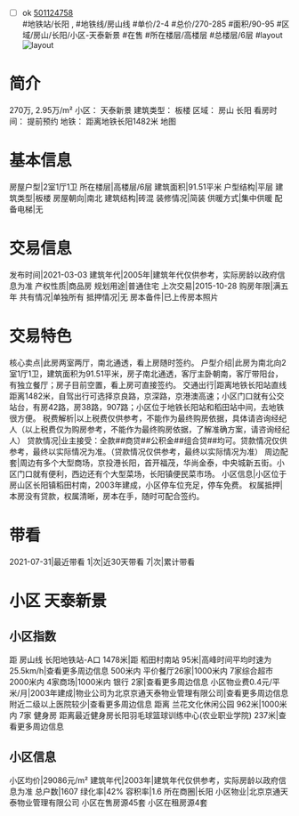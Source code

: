 - [ ] ok [501124758](https://bj.5i5j.com/ershoufang/501124758.html)  
 #地铁站/长阳 ,  #地铁线/房山线
#单价/2-4 #总价/270-285 #面积/90-95   #区域/房山/长阳/小区-天泰新景 #在售 #所在楼层/高楼层 #总楼层/6层 #layout 
![layout](http://image2a.5i5j.com/bdir/layout/139378.jpg_P5.jpg) 
# 简介 
 270万,  2.95万/m² 
小区： 天泰新景
建筑类型： 板楼
区域： 房山 长阳
看房时间： 提前预约
地铁： 距离地铁长阳1482米 地图
# 基本信息 
 房屋户型|2室1厅1卫
所在楼层|高楼层/6层
建筑面积|91.51平米
户型结构|平层
建筑类型|板楼
房屋朝向|南北
建筑结构|砖混
装修情况|简装
供暖方式|集中供暖
配备电梯|无
# 交易信息 
 发布时间|2021-03-03
建筑年代|2005年|建筑年代仅供参考，实际房龄以政府信息为准
产权性质|商品房
规划用途|普通住宅
上次交易|2015-10-28
购房年限|满五年
共有情况|单独所有
抵押情况|无
房本备件|已上传房本照片
# 交易特色 
 核心卖点|此房两室两厅，南北通透，看上房随时签约。
户型介绍|此房为南北向2室1厅1卫，建筑面积为91.51平米，房子南北通透，客厅主卧朝南，客厅带阳台，有独立餐厅；房子目前空置，看上房可直接签约。
交通出行|距离地铁长阳站直线距离1482米，自驾出行可选择京良路，京深路，京港澳高速；小区门口就有公交站台，有房42路，房38路，907路；小区位于地铁长阳站和稻田站中间，去地铁很方便。
税费解析|以上税费仅供参考，不能作为最终购房依据，具体请咨询经纪人（以上税费仅为购房参考，不能作为最终购房依据，了解准确方案，请咨询经纪人）
贷款情况|业主接受：全款##商贷##公积金##组合贷##均可。贷款情况仅供参考，最终以实际情况为准。（贷款情况仅供参考，最终以实际情况为准）
周边配套|周边有多个大型商场，京投港长阳，首开福茂，华尚金泰，中央城新五街。小区门口就有便利，西边还有个大型菜场，长阳镇便民菜市场。
小区信息|小区位于房山区长阳镇稻田村南，2003年建成，小区停车位充足，停车免费。
权属抵押|本房没有贷款，权属清晰，房本在手，随时可配合签约。
# 带看 
 2021-07-31|最近带看	 1|次|近30天带看	 7|次|累计带看
# 小区 天泰新景
## 小区指数 
 距 房山线 长阳地铁站-A口 1478米|距 稻田村南站 95米|高峰时间平均时速为25.5km/h|查看更多周边信息
500米内 平价餐厅26家|1000米内 7家综合超市
2000米内 4家商场|1000米内 银行 2家|查看更多周边信息
小区物业费0.4元/平米/月|2003年建成|物业公司为北京京通天泰物业管理有限公司|查看更多周边信息
附近二级以上医院较少|查看更多周边信息
距离 兰花文化休闲公园 962米|1000米内 7家 健身房
距离最近健身房长阳羽毛球篮球训练中心(农业职业学院) 237米|查看更多周边信息
## 小区信息 
 小区均价|29086元/m²
建筑年代|2003年|建筑年代仅供参考，实际房龄以政府信息为准
总户数|1607
绿化率|42%
容积率|1.6
所在商圈|长阳
小区物业|北京京通天泰物业管理有限公司
小区在售房源45套
小区在租房源4套
